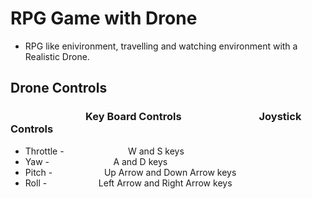 # RPG Game with Drone

- RPG like enivironment, travelling and watching environment with a Realistic Drone.
## Drone Controls
### &nbsp;&nbsp;&nbsp;&nbsp;&nbsp;&nbsp;&nbsp;&nbsp;&nbsp;&nbsp;&nbsp;&nbsp;&nbsp;&nbsp;&nbsp;&nbsp;&nbsp;&nbsp;&nbsp;&nbsp;&nbsp;&nbsp;&nbsp;&nbsp;&nbsp;&nbsp;&nbsp;&nbsp;&nbsp;&nbsp; Key Board Controls &nbsp;&nbsp;&nbsp;&nbsp;&nbsp;&nbsp;&nbsp;&nbsp;&nbsp;&nbsp;&nbsp;&nbsp;&nbsp;&nbsp;&nbsp;&nbsp;&nbsp;&nbsp;&nbsp;&nbsp;&nbsp;&nbsp;&nbsp;&nbsp;&nbsp;&nbsp;&nbsp;&nbsp;&nbsp;&nbsp; Joystick Controls
- Throttle - &nbsp;&nbsp;&nbsp;&nbsp;&nbsp;&nbsp;&nbsp;&nbsp;&nbsp;&nbsp;&nbsp;&nbsp;&nbsp;&nbsp;&nbsp;&nbsp;&nbsp;&nbsp;&nbsp;&nbsp;&nbsp;&nbsp;&nbsp;&nbsp; W and S keys
- Yaw - &nbsp;&nbsp;&nbsp;&nbsp;&nbsp;&nbsp;&nbsp;&nbsp;&nbsp;&nbsp;&nbsp;&nbsp;&nbsp;&nbsp;&nbsp;&nbsp;&nbsp;&nbsp;&nbsp;&nbsp;&nbsp;&nbsp;&nbsp;&nbsp; A and D keys
- Pitch -&nbsp;&nbsp;&nbsp;&nbsp;&nbsp;&nbsp;&nbsp;&nbsp;&nbsp;&nbsp;&nbsp;&nbsp;&nbsp;&nbsp;&nbsp;&nbsp;&nbsp;&nbsp;&nbsp;&nbsp; Up Arrow and Down Arrow keys
- Roll -&nbsp;&nbsp;&nbsp;&nbsp;&nbsp;&nbsp;&nbsp;&nbsp;&nbsp;&nbsp;&nbsp;&nbsp;&nbsp;&nbsp;&nbsp;&nbsp;&nbsp;&nbsp;&nbsp;&nbsp; Left Arrow and Right Arrow keys
